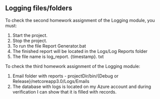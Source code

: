 ## Logging files/folders

To check the second homework assignment of the Logging module, you must:
1. Start the project.
2. Stop the project.
3. To run the file Report Generator.bat
4. The finished report will be located in the Logs/Log Reports folder
5. The file name is log_report. {timestamp}. txt

To check the third homework assignment of the Logging module:
1. Email folder with reports - projectDir/bin/{Debug or Release}/netcoreapp3.0/Logs/Emails
2. The database with logs is located on my Azure account and during verification I can show that it is filled with records.
